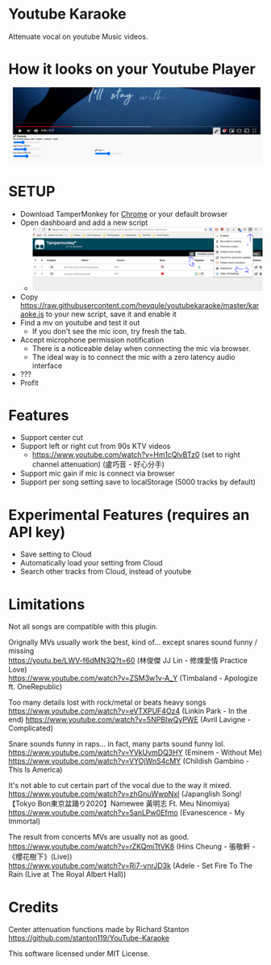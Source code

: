 # Youtube Karaoke
Attenuate vocal on youtube Music videos.

# How it looks on your Youtube Player
![how it look](lookonyoutube.png)

# SETUP
* Download TamperMonkey for [Chrome](https://chrome.google.com/webstore/detail/tampermonkey/dhdgffkkebhmkfjojejmpbldmpobfkfo?hl=en) or your default browser
* Open dashboard and add a new script
    * ![set up script](setupscript.png)
* Copy https://raw.githubusercontent.com/heyqule/youtubekaraoke/master/karaoke.js to your new script, save it and enable it
* Find a mv on youtube and test it out
   * If you don't see the mic icon, try fresh the tab.
* Accept microphone permission notification
    * There is a noticeable delay when connecting the mic via browser.
    * The ideal way is to connect the mic with a zero latency audio interface    
* ???
* Profit

# Features
- Support center cut
- Support left or right cut from 90s KTV videos
    - https://www.youtube.com/watch?v=Hm1cQlvBTz0  (set to right channel attenuation) (盧巧音 - 好心分手) 
- Support mic gain if mic is connect via browser    
- Support per song setting save to localStorage (5000 tracks by default)
    
# Experimental Features (requires an API key)
* Save setting to Cloud
* Automatically load your setting from Cloud
* Search other tracks from Cloud, instead of youtube
 
# Limitations
Not all songs are compatible with this plugin.

Orignally MVs usually work the best, kind of... except snares sound funny / missing
<br />https://youtu.be/LWV-f6dMN3Q?t=60 (林俊傑 JJ Lin - 修煉愛情 Practice Love)
<br />https://www.youtube.com/watch?v=ZSM3w1v-A_Y (Timbaland - Apologize ft. OneRepublic)

Too many details lost with rock/metal or beats heavy songs 
<br />
https://www.youtube.com/watch?v=eVTXPUF4Oz4 (Linkin Park - In the end)
https://www.youtube.com/watch?v=5NPBIwQyPWE (Avril Lavigne - Complicated)

Snare sounds funny in raps... in fact, many parts sound funny lol.
https://www.youtube.com/watch?v=YVkUvmDQ3HY (Eminem - Without Me)
https://www.youtube.com/watch?v=VYOjWnS4cMY (Childish Gambino - This Is America)

It's not able to cut certain part of the vocal due to the way it mixed.
<br /> https://www.youtube.com/watch?v=zhGnuWwpNxI (Japanglish Song!【Tokyo Bon東京盆踊り2020】Namewee 黃明志 Ft. Meu Ninomiya)
<br /> https://www.youtube.com/watch?v=5anLPw0Efmo (Evanescence - My Immortal)

The result from concerts MVs are usually not as good.
<br /> https://www.youtube.com/watch?v=rZKQmjTtVK8 (Hins Cheung - 張敬軒 -《櫻花樹下》(Live))
<br /> https://www.youtube.com/watch?v=Ri7-vnrJD3k (Adele - Set Fire To The Rain (Live at The Royal Albert Hall))

# Credits
Center attenuation functions made by Richard Stanton 
<br /> https://github.com/stanton119/YouTube-Karaoke

This software licensed under MIT License.